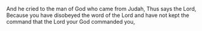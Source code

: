 And he cried to the man of God who came from Judah, Thus says the Lord, Because you have disobeyed the word of the Lord and have not kept the command that the Lord your God commanded you,
